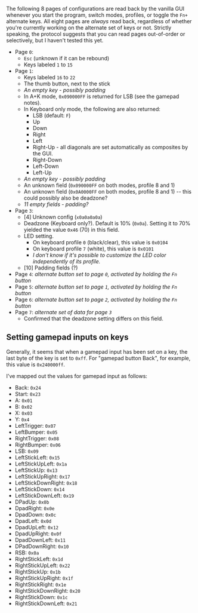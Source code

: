 The following 8 pages of configurations are read back by the vanilla GUI
whenever you start the program, switch modes, profiles, or toggle the `Fn+`
alternate keys. All eight pages are *always* read back, regardless of whether
you're currently working on the alternate set of keys or not. Strictly speaking,
the protocol suggests that you can read pages out-of-order or selectively, but
I haven't tested this yet.

- Page `0`:
  - `Esc` (unknown if it can be rebound)
  - Keys labeled `1` to `15`
- Page `1`:
  - Keys labeled `16` to `22`
  - The thumb button, next to the stick
  - *An empty key - possibly padding*
  - In A+K mode, `0x090000FF` is returned for LSB (see the gamepad notes).
  - In Keyboard only mode, the following are also returned:
    - LSB (default: `F`)
    - Up
    - Down
    - Right
    - Left
    - Right-Up - all diagonals are set automatically as composites by the GUI.
    - Right-Down
    - Left-Down
    - Left-Up
  - *An empty key - possibly padding*
  - An unknown field (`0x090000FF` on both modes, profile 8 and 1)
  - An unknown field (`0x0A0000FF` on both modes, profile 8 and 1) -- this could possibly also be deadzone?
  - *11 empty fields - padding?*
- Page `3`:
  - [4] Unknown config (`x0a0a0a0a`)
  - Deadzone (Keyboard only?). Default is 10% (`0x0a`). Setting it to 70%
yielded the value `0x46` (70) in this field.
  - LED setting.
    - On keyboard profile `0` (black/clear), this value is `0x0104`
    - On keyboard profile `7` (white), this value is `0x0101`
    - *I don't know if it's possible to customize the LED color independently of its profile.*
  - [10] Padding fields (?)
- Page `4`: *alternate button set to page `0`, activated by holding the `Fn` button*
- Page `5`: *alternate button set to page `1`, activated by holding the `Fn` button*
- Page `6`: *alternate button set to page `2`, activated by holding the `Fn` button*
- Page `7`: *alternate set of data for page `3`*
  - Confirmed that the deadzone setting differs on this field.

## Setting gamepad inputs on keys

Generally, it seems that when a gamepad input has been set on a key, the last
byte of the key is set to `0xff`. For "gamepad button Back", for example, this
value is `0x240000ff`.

I've mapped out the values for gamepad input as follows:

- Back: `0x24`
- Start: `0x23`
- A: `0x01`
- B: `0x02`
- X: `0x03`
- Y: `0x4`
- LeftTrigger: `0x07`
- LeftBumper: `0x05`
- RightTrigger: `0x08`
- RightBumper: `0x06`
- LSB: `0x09`
- LeftStickLeft: `0x15`
- LeftStickUpLeft: `0x1a`
- LeftStickUp: `0x13`
- LeftStickUpRight: `0x17`
- LeftStickDownRight: `0x18`
- LeftStickDown: `0x14`
- LeftStickDownLeft: `0x19`
- DPadUp: `0x0b`
- DpadRight: `0x0e`
- DpadDown: `0x0c`
- DpadLeft: `0x0d`
- DpadUpLeft: `0x12`
- DpadUpRight: `0x0f`
- DpadDownLeft: `0x11`
- DPadDownRight: `0x10`
- RSB: `0x0a`
- RightStickLeft: `0x1d`
- RightStickUpLeft: `0x22`
- RightStickUp: `0x1b`
- RightStickUpRight: `0x1f`
- RightStickRight: `0x1e`
- RightStickDownRight: `0x20`
- RightStickDown: `0x1c`
- RightStickDownLeft: `0x21`
